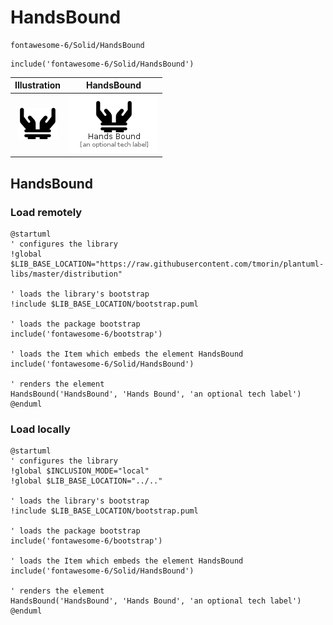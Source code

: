 # HandsBound


```text
fontawesome-6/Solid/HandsBound
```

```text
include('fontawesome-6/Solid/HandsBound')
```



| Illustration | HandsBound |
| :---: | :---: |
| ![illustration for Illustration](../../fontawesome-6/Solid/HandsBound.png) | ![illustration for HandsBound](../../fontawesome-6/Solid/HandsBound.Local.png) |




## HandsBound

### Load remotely
```plantuml
@startuml
' configures the library
!global $LIB_BASE_LOCATION="https://raw.githubusercontent.com/tmorin/plantuml-libs/master/distribution"

' loads the library's bootstrap
!include $LIB_BASE_LOCATION/bootstrap.puml

' loads the package bootstrap
include('fontawesome-6/bootstrap')

' loads the Item which embeds the element HandsBound
include('fontawesome-6/Solid/HandsBound')

' renders the element
HandsBound('HandsBound', 'Hands Bound', 'an optional tech label')
@enduml
```

### Load locally
```plantuml
@startuml
' configures the library
!global $INCLUSION_MODE="local"
!global $LIB_BASE_LOCATION="../.."

' loads the library's bootstrap
!include $LIB_BASE_LOCATION/bootstrap.puml

' loads the package bootstrap
include('fontawesome-6/bootstrap')

' loads the Item which embeds the element HandsBound
include('fontawesome-6/Solid/HandsBound')

' renders the element
HandsBound('HandsBound', 'Hands Bound', 'an optional tech label')
@enduml
```

